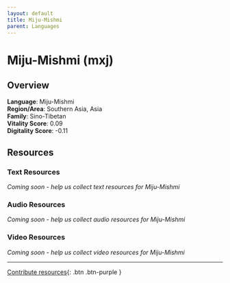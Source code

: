 ```yaml
---
layout: default
title: Miju-Mishmi
parent: Languages
---
```


# Miju-Mishmi (mxj)

## Overview

**Language**: Miju-Mishmi  
**Region/Area**: Southern Asia, Asia  
**Family**: Sino-Tibetan  
**Vitality Score**: 0.09  
**Digitality Score**: -0.11  

## Resources

### Text Resources
*Coming soon - help us collect text resources for Miju-Mishmi*

### Audio Resources
*Coming soon - help us collect audio resources for Miju-Mishmi*

### Video Resources
*Coming soon - help us collect video resources for Miju-Mishmi*

---

[Contribute resources](https://fairtrain.github.io/){: .btn .btn-purple }
